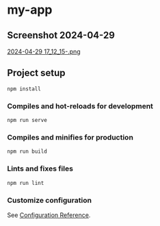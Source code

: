 # my-app

## Screenshot 2024-04-29
[2024-04-29 17_12_15-.png](https://github.com/Trifonix/my-app/blob/e4447b783e4d6d5bf8004f7e9cb51f8daf649e77/2024-04-29%2017_12_15-.png)

## Project setup
```
npm install
```

### Compiles and hot-reloads for development
```
npm run serve
```

### Compiles and minifies for production
```
npm run build
```

### Lints and fixes files
```
npm run lint
```

### Customize configuration
See [Configuration Reference](https://cli.vuejs.org/config/).
